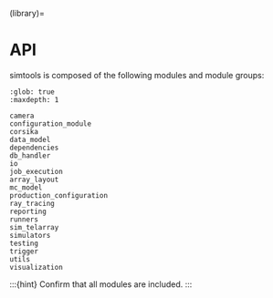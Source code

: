 (library)=

# API

simtools is composed of the following modules and module groups:

```{toctree}
:glob: true
:maxdepth: 1

camera
configuration_module
corsika
data_model
dependencies
db_handler
io
job_execution
array_layout
mc_model
production_configuration
ray_tracing
reporting
runners
sim_telarray
simulators
testing
trigger
utils
visualization
```

:::{hint}
Confirm that all modules are included.
:::
